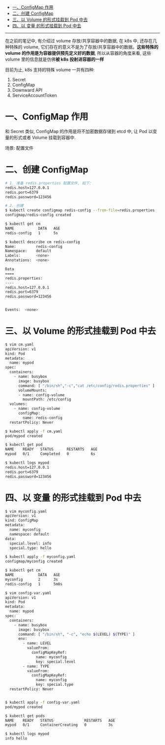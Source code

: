 

* [一、ConfigMap 作用](#%E4%B8%80configmap-%E4%BD%9C%E7%94%A8)
* [二、创建 ConfigMap](#%E4%BA%8C%E5%88%9B%E5%BB%BA-configmap)
* [三、以 Volume 的形式挂载到 Pod 中去](#%E4%B8%89%E4%BB%A5-volume-%E7%9A%84%E5%BD%A2%E5%BC%8F%E6%8C%82%E8%BD%BD%E5%88%B0-pod-%E4%B8%AD%E5%8E%BB)
* [四、以 变量 的形式挂载到 Pod 中去](#%E5%9B%9B%E4%BB%A5-%E5%8F%98%E9%87%8F-%E7%9A%84%E5%BD%A2%E5%BC%8F%E6%8C%82%E8%BD%BD%E5%88%B0-pod-%E4%B8%AD%E5%8E%BB)

---

在之前的笔记中, 有介绍过 volume 存放/共享容器中的数据, 在 k8s 中, 还存在几种特殊的 volume, 它们存在的意义不是为了存放/共享容器中的数据。**这些特殊的 volume 的作用是为容器提供预先定义好的数据**, 所以从容器的角度来看, 这些 volume 里的信息就是仿佛**被 k8s 投射进容器的一样**

目前为止, k8s 支持的特殊 volume 一共有四种:
1. Secret
2. ConfigMap
3. Downward API
4. ServiceAccountToken


# 一、ConfigMap 作用
和 Secret 类似, ConfigMap 的作用是将不加密数据存储到 etcd 中, 让 Pod 以变量的形式或者 Volume 挂载到容器中.

场景: 配置文件


# 二、创建 ConfigMap
```bash
# 1. 准备 redis.properties 配置文件, 如下:
redis.host=127.0.0.1
redis.port=6379
redis.password=123456

# 2. 创建
$ kubectl create configmap redis-config --from-file=redis.properties 
configmap/redis-config created

$ kubectl get cm
NAME           DATA   AGE
redis-config   1      5s

$ kubectl describe cm redis-config
Name:         redis-config
Namespace:    default
Labels:       <none>
Annotations:  <none>

Data
====
redis.properties:
----
redis.host=127.0.0.1
redis.port=6379
redis.password=123456


Events:  <none>
```

# 三、以 Volume 的形式挂载到 Pod 中去
```bash
$ vim cm.yaml
apiVersion: v1
kind: Pod
metadata:
  name: mypod
spec:
  containers:
    - name: busybox
      image: busybox
      command: [ "/bin/sh","-c","cat /etc/config/redis.properties" ]
      volumeMounts:
      - name: config-volume
        mountPath: /etc/config
  volumes:
    - name: config-volume
      configMap:
        name: redis-config
  restartPolicy: Never

$ kubectl apply -f cm.yaml 
pod/mypod created

$ kubectl get pod
NAME    READY   STATUS      RESTARTS   AGE
mypod   0/1     Completed   0          6s

$ kubectl logs mypod
redis.host=127.0.0.1
redis.port=6379
redis.password=123456
```

# 四、以 变量 的形式挂载到 Pod 中去
```bash
$ vim myconfig.yaml
apiVersion: v1
kind: ConfigMap
metadata:
  name: myconfig
  namespace: default
data:
  special.level: info
  special.type: hello

$ kubectl apply -f myconfig.yaml 
configmap/myconfig created

$ kubectl get cm
NAME           DATA   AGE
myconfig       2      3s
redis-config   1      5m8s

$ vim config-var.yaml
apiVersion: v1
kind: Pod
metadata:
  name: mypod
spec:
  containers:
    - name: busybox
      image: busybox
      command: [ "/bin/sh", "-c", "echo $(LEVEL) $(TYPE)" ]
      env:
        - name: LEVEL
          valueFrom:
            configMapKeyRef:
              name: myconfig
              key: special.level
        - name: TYPE
          valueFrom:
            configMapKeyRef:
              name: myconfig
              key: special.type
  restartPolicy: Never


$ kubectl apply -f config-var.yaml 
pod/mypod created

$ kubectl get pods
NAME    READY   STATUS              RESTARTS   AGE
mypod   0/1     ContainerCreating   0          3s

$ kubectl logs mypod
info hello

```